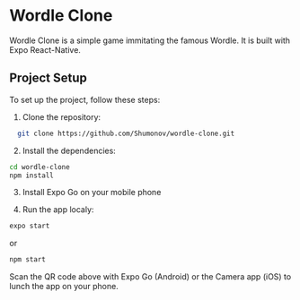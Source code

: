 # Wordle Clone

Wordle Clone is a simple game immitating the famous Wordle. It is built with Expo React-Native.

## Project Setup

To set up the project, follow these steps:

1. Clone the repository:

```bash
  git clone https://github.com/Shumonov/wordle-clone.git
```

2. Install the dependencies:

```bash
cd wordle-clone
npm install
```

3. Install Expo Go on your mobile phone

4. Run the app localy:

```bash
expo start
```

or 

```bash
npm start
```

Scan the QR code above with Expo Go (Android) or the Camera app (iOS) to lunch the app on your phone.